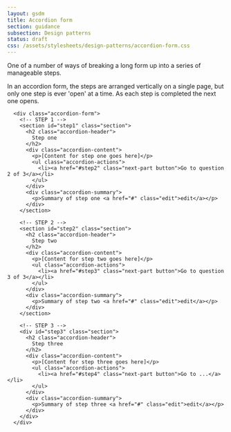 ```yaml
---
layout: gsdm
title: Accordion form
section: guidance
subsection: Design patterns
status: draft
css: /assets/stylesheets/design-patterns/accordion-form.css
---
```


One of a number of ways of breaking a long form up into a series of manageable steps.

In an accordion form, the steps are arranged vertically on a single page, but only one
step is ever 'open' at a time. As each step is completed the next one opens.


<div class="pattern-example">
  <div class="inner">

      <div class="accordion-form">
        <!-- STEP 1 -->
        <section id="step1" class="section">
          <h2 class="accordion-header"> 
            Step one
          </h2>
          <div class="accordion-content">
            <p>[Content for step one goes here]</p>
            <ul class="accordion-actions">
              <li><a href="#step2" class="next-part button">Go to question 2 of 3</a></li>
            </ul> 
          </div>
          <div class="accordion-summary">
            <p>Summary of step one <a href="#" class="edit">edit</a></p>
          </div>
        </section>

        <!-- STEP 2 -->
        <section id="step2" class="section">
          <h2 class="accordion-header"> 
            Step two
          </h2>
          <div class="accordion-content">
            <p>[Content for step two goes here]</p>
            <ul class="accordion-actions">
              <li><a href="#step3" class="next-part button">Go to question 3 of 3</a></li>
            </ul> 
          </div>
          <div class="accordion-summary">
            <p>Summary of step two <a href="#" class="edit">edit</a></p>
          </div>
        </section>

        <!-- STEP 3 -->
        <div id="step3" class="section">
          <h2 class="accordion-header"> 
            Step three
          </h2>
          <div class="accordion-content">
            <p>[Content for step three goes here]</p>
            <ul class="accordion-actions">
              <li><a href="#step4" class="next-part button">Go to ...</a></li>
            </ul> 
          </div>
          <div class="accordion-summary">
            <p>Summary of step three <a href="#" class="edit">edit</a></p>
          </div>
        </div>
      </div>

  </div>
</div>


<script type="text/javascript">
$(function() {

  // ACCORDION FORM

  // Initialise: open first part
  $(".accordion-form .section:first").addClass('current');

  // Move to next part
  $(".next-part").click(function() {
      $(this).closest(".section").removeClass('current').addClass('complete')
      .next(".section").addClass('current');

    });

});
</script>



